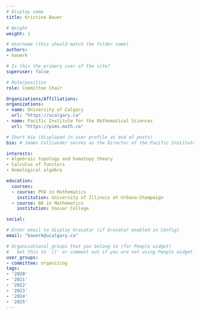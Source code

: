 ```yaml
---
# Display name
title: Kristine Bauer

# Weight
weight: 1

# Username (this should match the folder name)
authors:
- bauerk

# Is this the primary user of the site?
superuser: false

# Role/position
role: Committee Chair

Organizations/Affiliations:
organizations:
- name: University of Calgary
  url: "https://ucalgary.ca"
- name: Pacific Institute for the Mathematical Sciences
  url: "https://pims.math.ca"

# Short bio (displayed in user profile at end of posts)
bio: # James Colliander serves as the Director of the Pacific Institute for the Mathematical Sciences.

interests:
- Algebraic topology and homotopy theory
- Calculus of functors
- Homological algebra

education:
  courses:
  - course: PhD in Mathematics
    institution: University of Illinois at Urbana-Champaign
  - course: BA in Mathematics
    institution: Vassar College

social:

# Enter email to display Gravatar (if Gravatar enabled in Config)
email: "bauerk@ucalgary.ca"

# Organizational groups that you belong to (for People widget)
#   Set this to `[]` or comment out if you are not using People widget.
user_groups:
- committee: organizing
tags:
- '2020'
- '2021'
- '2022'
- '2023'
- '2024'
- '2025'
---
```

